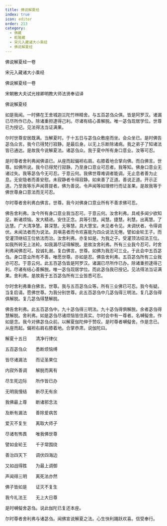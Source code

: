 ```yaml
---
title: 佛说解夏经
index: true
icon: editor
order: 213
category:
  - 佛藏
  - 乾隆藏
  - 宋元入藏诸大小乘经
  - 佛说解夏经
---
```


佛说解夏经一卷  

宋元入藏诸大小乘经  

佛说解夏经一卷  

宋朝散大夫试光禄卿明教大师法贤奉诏译  

佛说解夏经  

如是我闻。一时佛在王舍城迦兰陀竹林精舍。与五百苾刍众俱。皆是阿罗汉。诸漏已尽所作已办。除诸重担逮得己利。尽诸有结心善解脱。唯一苾刍现居学位。世尊已为授记。见法得法当证满果。  

尔时世尊安居既满。当解夏时。于十五日与苾刍众敷座而坐。会众坐已。是时佛告苾刍众言。我今已得梵行寂静。是最后身。以无上乐断除诸病。我之弟子了知诸法皆已通达。是故我今说解夏法。诸苾刍众。我于夏中所有身口意业。汝等可忍。  

是时尊者舍利弗闻佛语已。从座而起偏袒右肩。右膝着地合掌向佛。而白佛言。世尊。如佛所说。我今已得梵行寂静。乃至身口意业可忍者。我等知。佛身口意业无诸过失。我等苾刍今无可忍。于意云何。我佛世尊难调者能调。无止息者善为止息。无安隐者而善安慰。未寂静者令得寂静。如来善了正道。善说正道。开示正道。乃至我等乐声闻菩提者。佛为善说。令声闻等如理修行而证圣果。是故我等于佛世尊身口意法而无可忍。  

尔时尊者舍利弗白佛言。世尊。我今对佛身口意业所有不善求佛可忍。  

佛告舍利弗。汝今所有身口意业我当忍可。于意云何。汝舍利弗。具戒多闻少欲知足。断诸烦恼。发大精进。安住正念。具等引慧。闻慧。捷慧。利慧。出离慧。了达慧。广大清净慧。甚深慧。无等慧。具大慧宝。未见者令见。未调伏者。令得调伏。未闻法者而为说法。具嗔恚者而令欢喜能为四众说法无倦。譬如金轮王子。而受灌顶继绍王位依法而治。汝舍利弗。亦复如是。为我之子。受灌顶法绍法王位。如我所转无上法轮。如我漏尽证得解脱。是故汝舍利弗。所有三业我今忍可。时舍利弗闻佛忍可。投诚礼谢。复白佛言。世尊。如佛为我忍可三业。于此会中五百苾刍。身口意业所有不善。唯愿世尊。亦如是忍。佛告舍利弗。五百苾刍所有三业我亦可忍。于意云何。此五百苾刍皆是阿罗汉。诸漏已尽所作已办。除诸重担逮得己利。尽诸有结心善解脱。唯一苾刍现居学位。而此苾刍我已授记。见法得法当证满果。舍利弗。是故我于五百苾刍所有三业皆悉可忍。  

尔时舍利弗重白佛言。世尊。我与五百苾刍众等。所有三业佛已可忍。我今有疑。当复启请。愿佛世尊。为我分别世尊。此五百苾刍中几苾刍得三明法。复几苾刍得俱解脱。复几苾刍得慧解脱。  

佛告舍利弗。此五百苾刍中。九十苾刍得三明法。九十苾刍得俱解脱。余者苾刍得慧解脱。舍利弗。如是苾刍尽诸烦恼皆住真实。尔时会中有一尊者。名嚩儗舍。作如是念。我今对佛苾刍众前。以解夏伽陀伸于赞叹。是时尊者嚩儗舍。作是念已。从座而起。偏袒右肩右膝着地。合掌恭肃。说伽陀曰。  

解夏十五日　　清净行律仪  

五百苾刍众　　悉断烦恼缚  

皆尽诸漏法　　而证圣果位  

内寂外善调　　解脱而离有  

尽生死边际　　所作皆已办  

无明我慢结　　断尽无有余  

我佛最上尊　　断诸邪念法  

及断有漏法　　善除爱病苦  

爱灭不复生　　离取大师子  

尽诸有怖畏　　唯我佛世尊  

譬如金轮王　　千子常围绕  

善治四天下　　调伏四海边  

又如战得胜　　为最上调御  

声闻得三明　　离死法亦然  

佛子皆如是　　证灭不复生  

我今礼法王　　无上大日尊  

是时嚩儗舍苾刍。说此伽陀已复还本座。  

尔时尊者舍利弗与诸苾刍。闻佛宣说解夏之法。心生快利踊跃欢喜。信受奉行。  
